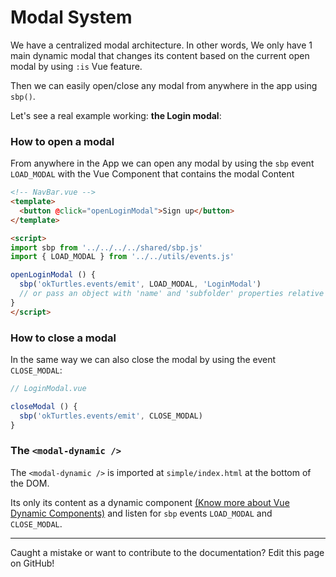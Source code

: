 # Modal System

We have a centralized modal architecture. In other words, We only have 1 main dynamic modal that changes its content based on the current open modal by using `:is` Vue feature.

Then we can easily open/close any modal from anywhere in the app using `sbp()`.

Let's see a real example working: **the Login modal**:

### How to open a modal

From anywhere in the App we can open any modal by using the `sbp` event `LOAD_MODAL` with the Vue Component that contains the modal Content

```html
<!-- NavBar.vue -->
<template>
  <button @click="openLoginModal">Sign up</button>
</template>

<script>
import sbp from '../../../../shared/sbp.js'
import { LOAD_MODAL } from '../../utils/events.js'

openLoginModal () {
  sbp('okTurtles.events/emit', LOAD_MODAL, 'LoginModal')
  // or pass an object with 'name' and 'subfolder' properties relative to containers folder
}
</script>
```

### How to close a modal
In the same way we can also close the modal by using the event `CLOSE_MODAL`:

```js
// LoginModal.vue

closeModal () {
  sbp('okTurtles.events/emit', CLOSE_MODAL)
}
```

### The `<modal-dynamic />`

The `<modal-dynamic />` is imported at `simple/index.html` at the bottom of the DOM.

Its only its content as a dynamic component [(Know more about Vue Dynamic Components)](https://vuejs.org/v2/api/#is) and listen for `sbp` events `LOAD_MODAL` and `CLOSE_MODAL`.

---

Caught a mistake or want to contribute to the documentation? Edit this page on GitHub!
